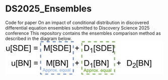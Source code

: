 # DS2025_Ensembles
Code for paper On an impact of conditional distribution in discovered differential equation ensembles submitted to Discovery Science 2025 conference
This repository contains the ensembles comparison method as described in the diagram below.
![Ensembles comparison](/sdebn_scheme.png)
